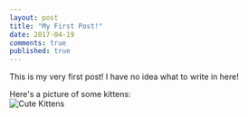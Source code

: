 ```yaml
---
layout: post
title: "My First Post!"
date: 2017-04-19
comments: true
published: true
---
```


This is my very first post! I have no idea what to write in here!

Here's a picture of some kittens:
<br>
![Cute Kittens](https://lh3.googleusercontent.com/fa44expvfZrMe6nIG7n_7mblJJbI1FGaAJledcdzZjaLPzntm2rUWr2_4xxRXGadre41CdqyGHE=w640-h400-e365)
